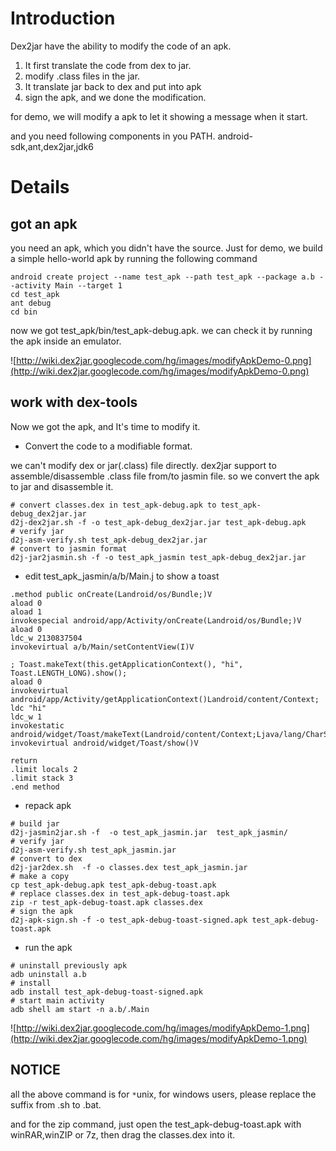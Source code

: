 # Introduction #

Dex2jar have the ability to modify the code of an apk.


  1. It first translate the code from dex to jar.
  1. modify .class files in the jar.
  1. It translate jar back to dex and put into apk
  1. sign the apk, and we done the modification.

for demo, we will modify a apk to let it showing a message when it start.

and you need following components in you PATH.
android-sdk,ant,dex2jar,jdk6


# Details #

## got an apk ##

you need an apk, which you didn't have the source.
Just for demo, we build a simple hello-world apk by running the following command
```
android create project --name test_apk --path test_apk --package a.b --activity Main --target 1
cd test_apk
ant debug
cd bin
```
now we got test\_apk/bin/test\_apk-debug.apk. we can check it by running the apk inside an emulator.

![http://wiki.dex2jar.googlecode.com/hg/images/modifyApkDemo-0.png](http://wiki.dex2jar.googlecode.com/hg/images/modifyApkDemo-0.png)

## work with dex-tools ##

Now we got the apk, and It's time to modify it.

  * Convert the code to a modifiable format.

we can't modify dex or jar(.class) file directly. dex2jar support to assemble/disassemble .class file from/to jasmin file. so we convert the apk to jar and disassemble it.
```
# convert classes.dex in test_apk-debug.apk to test_apk-debug_dex2jar.jar
d2j-dex2jar.sh -f -o test_apk-debug_dex2jar.jar test_apk-debug.apk
# verify jar
d2j-asm-verify.sh test_apk-debug_dex2jar.jar
# convert to jasmin format
d2j-jar2jasmin.sh -f -o test_apk_jasmin test_apk-debug_dex2jar.jar
```

  * edit test\_apk\_jasmin/a/b/Main.j to show a toast

```
.method public onCreate(Landroid/os/Bundle;)V
aload 0
aload 1
invokespecial android/app/Activity/onCreate(Landroid/os/Bundle;)V
aload 0
ldc_w 2130837504
invokevirtual a/b/Main/setContentView(I)V

; Toast.makeText(this.getApplicationContext(), "hi", Toast.LENGTH_LONG).show();
aload 0
invokevirtual android/app/Activity/getApplicationContext()Landroid/content/Context;
ldc "hi"
ldc_w 1
invokestatic android/widget/Toast/makeText(Landroid/content/Context;Ljava/lang/CharSequence;I)Landroid/widget/Toast;
invokevirtual android/widget/Toast/show()V

return
.limit locals 2
.limit stack 3
.end method
```

  * repack apk

```
# build jar
d2j-jasmin2jar.sh -f  -o test_apk_jasmin.jar  test_apk_jasmin/ 
# verify jar
d2j-asm-verify.sh test_apk_jasmin.jar
# convert to dex
d2j-jar2dex.sh  -f -o classes.dex test_apk_jasmin.jar
# make a copy
cp test_apk-debug.apk test_apk-debug-toast.apk
# replace classes.dex in test_apk-debug-toast.apk
zip -r test_apk-debug-toast.apk classes.dex
# sign the apk
d2j-apk-sign.sh -f -o test_apk-debug-toast-signed.apk test_apk-debug-toast.apk
```

  * run the apk

```
# uninstall previously apk
adb uninstall a.b
# install
adb install test_apk-debug-toast-signed.apk
# start main activity
adb shell am start -n a.b/.Main
```

![http://wiki.dex2jar.googlecode.com/hg/images/modifyApkDemo-1.png](http://wiki.dex2jar.googlecode.com/hg/images/modifyApkDemo-1.png)


## NOTICE ##

all the above command is for ` * `unix, for windows users, please replace the suffix from .sh to .bat.

and for the zip command, just open the test\_apk-debug-toast.apk with winRAR,winZIP or 7z, then drag the classes.dex into it.
